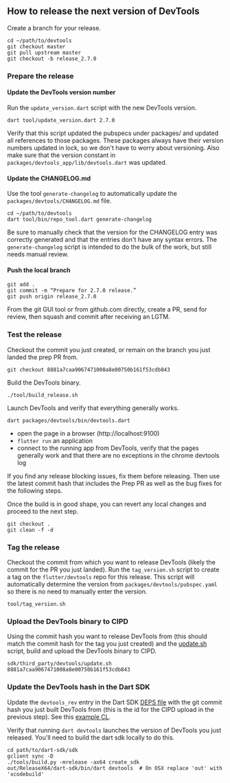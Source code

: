 ## How to release the next version of DevTools

Create a branch for your release.

```shell
cd ~/path/to/devtools
git checkout master
git pull upstream master
git checkout -b release_2.7.0
```

### Prepare the release

#### Update the DevTools version number

Run the `update_version.dart` script with the new DevTools version.
```shell
dart tool/update_version.dart 2.7.0
```
Verify that this script updated the pubspecs under packages/
and updated all references to those packages. These packages always have their
version numbers updated in lock, so we don't have to worry about
versioning. Also make sure that the version constant in
`packages/devtools_app/lib/devtools.dart` was updated.

#### Update the CHANGELOG.md

Use the tool `generate-changelog` to automatically update the `packages/devtools/CHANGELOG.md` file.

```shell
cd ~/path/to/devtools
dart tool/bin/repo_tool.dart generate-changelog
```

Be sure to manually check that the version for the CHANGELOG entry was correctly generated
and that the entries don't have any syntax errors. The `generate-changelog` script is
intended to do the bulk of the work, but still needs manual review.

#### Push the local branch

```shell
git add .
git commit -m “Prepare for 2.7.0 release.”
git push origin release_2.7.0
```

From the git GUI tool or from github.com directly, create a PR, send for review,
then squash and commit after receiving an LGTM.

### Test the release
Checkout the commit you just created, or remain on the branch you just landed the prep PR from.
```shell
git checkout 8881a7caa9067471008a8e00750b161f53cdb843
```

Build the DevTools binary.
```shell
./tool/build_release.sh
```

Launch DevTools and verify that everything generally works.
```shell
dart packages/devtools/bin/devtools.dart
```
- open the page in a browser (http://localhost:9100)
- `flutter run` an application
- connect to the running app from DevTools, verify that the pages
  generally work and that there are no exceptions in the chrome devtools log

If you find any release blocking issues, fix them before releasing. Then 
use the latest commit hash that includes the Prep PR as well as the bug fixes for the
following steps.

Once the build is in good shape, you can revert any local changes and proceed to the next step.
```shell
git checkout .
git clean -f -d
```

### Tag the release
Checkout the commit from which you want to release DevTools (likely the
commit for the PR you just landed). Run the `tag_version.sh` script to create
a tag on the `flutter/devtools` repo for this release. This script will
automatically determine the version from `packages/devtools/pubspec.yaml`
so there is no need to manually enter the version.
```shell
tool/tag_version.sh
```

### Upload the DevTools binary to CIPD
Using the commit hash you want to release DevTools from (this should match the
commit hash for the tag you just created) and the [update.sh](https://github.com/dart-lang/sdk/blob/master/third_party/devtools/update.sh)
script, build and upload the DevTools binary to CIPD.

```shell
sdk/third_party/devtools/update.sh 8881a7caa9067471008a8e00750b161f53cdb843
```

### Update the DevTools hash in the Dart SDK

Update the `devtools_rev` entry in the Dart SDK 
[DEPS file](https://github.com/dart-lang/sdk/blob/master/DEPS)
with the git commit hash you just built DevTools from (this is
the id for the CIPD upload in the previous step). See this 
[example CL](https://dart-review.googlesource.com/c/sdk/+/215520).

Verify that running `dart devtools` launches the version of DevTools you just released. You'll
need to build the dart sdk locally to do this.
```shell
cd path/to/dart-sdk/sdk
gclient sync -D
./tools/build.py -mrelease -ax64 create_sdk
out/ReleaseX64/dart-sdk/bin/dart devtools  # On OSX replace 'out' with 'xcodebuild'
```
